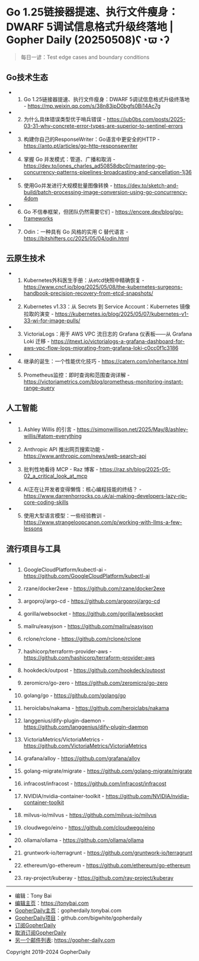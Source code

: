 # Go 1.25链接器提速、执行文件瘦身：DWARF 5调试信息格式升级终落地 | Gopher Daily (20250508)ʕ◔ϖ◔ʔ

>每日一谚：Test edge cases and boundary conditions

## Go技术生态


- 1. Go 1.25链接器提速、执行文件瘦身：DWARF 5调试信息格式升级终落地 - https://mp.weixin.qq.com/s/38n83jpD0bgfs0Bi14Ac7g

- 2. 为什么具体错误类型优于哨兵错误 - https://jub0bs.com/posts/2025-03-31-why-concrete-error-types-are-superior-to-sentinel-errors

- 3. 构建你自己的ResponseWriter：Go语言中更安全的HTTP - https://anto.pt/articles/go-http-responsewriter

- 4. 掌握 Go 并发模式：管道、广播和取消 - https://dev.to/jones_charles_ad50858dbc0/mastering-go-concurrency-patterns-pipelines-broadcasting-and-cancellation-1j36

- 5. 使用Go并发进行大规模批量图像转换 - https://dev.to/sketch-and-build/batch-processing-image-conversion-using-go-concurrency-4dom

- 6. Go 不信奉框架，但团队仍然需要它们 - https://encore.dev/blog/go-frameworks

- 7. Odin：一种具有 Go 风格的实用 C 替代语言 - https://bitshifters.cc/2025/05/04/odin.html


## 云原生技术


- 1. Kubernetes外科医生手册：从etcd快照中精确恢复 - https://www.cncf.io/blog/2025/05/08/the-kubernetes-surgeons-handbook-precision-recovery-from-etcd-snapshots/

- 2. Kubernetes v1.33：从 Secrets 到 Service Account：Kubernetes 镜像拉取的演变 - https://kubernetes.io/blog/2025/05/07/kubernetes-v1-33-wi-for-image-pulls/

- 3. VictoriaLogs：用于 AWS VPC 流日志的 Grafana 仪表板——从 Grafana Loki 迁移 - https://itnext.io/victorialogs-a-grafana-dashboard-for-aws-vpc-flow-logs-migrating-from-grafana-loki-c0cc0f1c3186

- 4. 继承的诞生：一个性能优化技巧 - https://catern.com/inheritance.html

- 5. Prometheus监控：即时查询和范围查询详解 - https://victoriametrics.com/blog/prometheus-monitoring-instant-range-query


## 人工智能


- 1. Ashley Willis 的引言 - https://simonwillison.net/2025/May/8/ashley-willis/#atom-everything

- 2. Anthropic API 推出网页搜索功能 - https://www.anthropic.com/news/web-search-api

- 3. 批判性地看待 MCP - Raz 博客 - https://raz.sh/blog/2025-05-02_a_critical_look_at_mcp

- 4. AI正在让开发者变得懒惰：核心编程技能的终结？ - https://www.darrenhorrocks.co.uk/ai-making-developers-lazy-rip-core-coding-skills

- 5. 使用大型语言模型：一些经验教训 - https://www.strangeloopcanon.com/p/working-with-llms-a-few-lessons


## 流行项目与工具


- 1. GoogleCloudPlatform/kubectl-ai - https://github.com/GoogleCloudPlatform/kubectl-ai

- 2. rzane/docker2exe - https://github.com/rzane/docker2exe

- 3. argoproj/argo-cd - https://github.com/argoproj/argo-cd

- 4. gorilla/websocket - https://github.com/gorilla/websocket

- 5. mailru/easyjson - https://github.com/mailru/easyjson

- 6. rclone/rclone - https://github.com/rclone/rclone

- 7. hashicorp/terraform-provider-aws - https://github.com/hashicorp/terraform-provider-aws

- 8. hookdeck/outpost - https://github.com/hookdeck/outpost

- 9. zeromicro/go-zero - https://github.com/zeromicro/go-zero

- 10. golang/go - https://github.com/golang/go

- 11. heroiclabs/nakama - https://github.com/heroiclabs/nakama

- 12. langgenius/dify-plugin-daemon - https://github.com/langgenius/dify-plugin-daemon

- 13. VictoriaMetrics/VictoriaMetrics - https://github.com/VictoriaMetrics/VictoriaMetrics

- 14. grafana/alloy - https://github.com/grafana/alloy

- 15. golang-migrate/migrate - https://github.com/golang-migrate/migrate

- 16. infracost/infracost - https://github.com/infracost/infracost

- 17. NVIDIA/nvidia-container-toolkit - https://github.com/NVIDIA/nvidia-container-toolkit

- 18. milvus-io/milvus - https://github.com/milvus-io/milvus

- 19. cloudwego/eino - https://github.com/cloudwego/eino

- 20. ollama/ollama - https://github.com/ollama/ollama

- 21. gruntwork-io/terragrunt - https://github.com/gruntwork-io/terragrunt

- 22. ethereum/go-ethereum - https://github.com/ethereum/go-ethereum

- 23. ray-project/kuberay - https://github.com/ray-project/kuberay


----

- 编辑：Tony Bai
- [编辑主页](https://tonybai.com)：https://tonybai.com
- [GopherDaily主页](https://gopherdaily.tonybai.com)：gopherdaily.tonybai.com
- [GopherDaily项目](https://github.com/bigwhite/gopherdaily)：github.com/bigwhite/gopherdaily
- [订阅GopherDaily](https://gopherdaily.tonybai.com/subscribe)
- [取消订阅GopherDaily](https://gopherdaily.tonybai.com/unsubscribe)
- [另一个邮件列表](https://gopher-daily.com): https://gopher-daily.com

Copyright 2019-2024 GopherDaily

